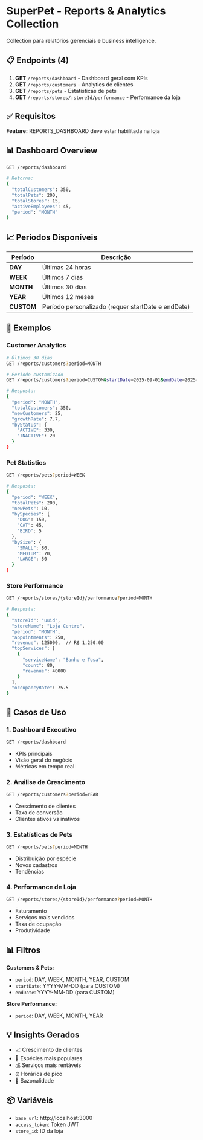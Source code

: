 # SuperPet - Reports & Analytics Collection

Collection para relatórios gerenciais e business intelligence.

## 📋 Endpoints (4)

1. **GET** `/reports/dashboard` - Dashboard geral com KPIs
2. **GET** `/reports/customers` - Analytics de clientes
3. **GET** `/reports/pets` - Estatísticas de pets
4. **GET** `/reports/stores/:storeId/performance` - Performance da loja

## ✅ Requisitos

**Feature:** REPORTS_DASHBOARD deve estar habilitada na loja

## 📊 Dashboard Overview

```bash
GET /reports/dashboard

# Retorna:
{
  "totalCustomers": 350,
  "totalPets": 200,
  "totalStores": 15,
  "activeEmployees": 45,
  "period": "MONTH"
}
```

## 📈 Períodos Disponíveis

| Período | Descrição |
|---------|-----------|
| **DAY** | Últimas 24 horas |
| **WEEK** | Últimos 7 dias |
| **MONTH** | Últimos 30 dias |
| **YEAR** | Últimos 12 meses |
| **CUSTOM** | Período personalizado (requer startDate e endDate) |

## 📝 Exemplos

### Customer Analytics

```bash
# Últimos 30 dias
GET /reports/customers?period=MONTH

# Período customizado
GET /reports/customers?period=CUSTOM&startDate=2025-09-01&endDate=2025-10-01

# Resposta:
{
  "period": "MONTH",
  "totalCustomers": 350,
  "newCustomers": 25,
  "growthRate": 7.7,
  "byStatus": {
    "ACTIVE": 330,
    "INACTIVE": 20
  }
}
```

### Pet Statistics

```bash
GET /reports/pets?period=WEEK

# Resposta:
{
  "period": "WEEK",
  "totalPets": 200,
  "newPets": 10,
  "bySpecies": {
    "DOG": 150,
    "CAT": 45,
    "BIRD": 5
  },
  "bySize": {
    "SMALL": 80,
    "MEDIUM": 70,
    "LARGE": 50
  }
}
```

### Store Performance

```bash
GET /reports/stores/{storeId}/performance?period=MONTH

# Resposta:
{
  "storeId": "uuid",
  "storeName": "Loja Centro",
  "period": "MONTH",
  "appointments": 250,
  "revenue": 125000,  // R$ 1,250.00
  "topServices": [
    {
      "serviceName": "Banho e Tosa",
      "count": 80,
      "revenue": 40000
    }
  ],
  "occupancyRate": 75.5
}
```

## 🎯 Casos de Uso

### 1. Dashboard Executivo
```bash
GET /reports/dashboard
```
- KPIs principais
- Visão geral do negócio
- Métricas em tempo real

### 2. Análise de Crescimento
```bash
GET /reports/customers?period=YEAR
```
- Crescimento de clientes
- Taxa de conversão
- Clientes ativos vs inativos

### 3. Estatísticas de Pets
```bash
GET /reports/pets?period=MONTH
```
- Distribuição por espécie
- Novos cadastros
- Tendências

### 4. Performance de Loja
```bash
GET /reports/stores/{storeId}/performance?period=MONTH
```
- Faturamento
- Serviços mais vendidos
- Taxa de ocupação
- Produtividade

## 📊 Filtros

**Customers & Pets:**
- `period`: DAY, WEEK, MONTH, YEAR, CUSTOM
- `startDate`: YYYY-MM-DD (para CUSTOM)
- `endDate`: YYYY-MM-DD (para CUSTOM)

**Store Performance:**
- `period`: DAY, WEEK, MONTH, YEAR

## 💡 Insights Gerados

- 📈 Crescimento de clientes
- 🐾 Espécies mais populares
- 💰 Serviços mais rentáveis
- ⏰ Horários de pico
- 📅 Sazonalidade

## 📦 Variáveis

- `base_url`: http://localhost:3000
- `access_token`: Token JWT
- `store_id`: ID da loja

